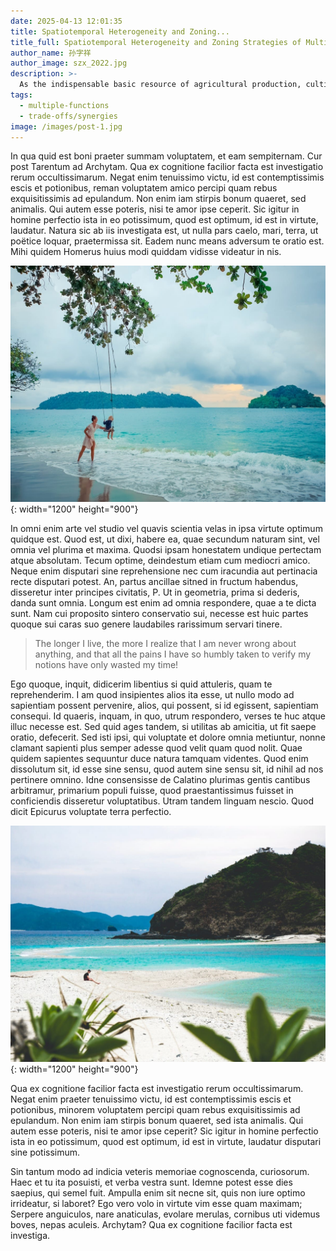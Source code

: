 ```yaml
---
date: 2025-04-13 12:01:35
title: Spatiotemporal Heterogeneity and Zoning...
title_full: Spatiotemporal Heterogeneity and Zoning Strategies of Multifunctional Trade-Offs and Synergies in Cultivated Land in the Hexi Corridor
author_name: 孙字祥
author_image: szx_2022.jpg
description: >-
  As the indispensable basic resource of agricultural production, cultivated land has always carried the important mission of maintaining food stability, promoting rural economic development, and maintaining ecological balance. However, in application, there is often a conflict between the multiple functions of cultivated land and the limited ability of cultivated land to perform multiple functions. Therefore, this paper uses hot spot analysis, the IUEMS model, the InVEST model, Pearson correlation coefficients and self-organizing feature maps (SOFMs) to explore the multifunctional trade-offs and synergistic relationships of cultivated land in the Hexi Corridor at the grid scale and the zoning optimization scheme. The results revealed that from 2000 to 2020, the cultivated land production functions and social security functions in the Hexi Corridor maintained a high level and continued to rise, and the hot spots exhibited a stable pattern of “central and southeast concentration”. The ecological function performance is relatively weak, and the hot spots are concentrated mainly in the southeast, whereas the landscape view recreational functions as a whole show a trend of gradual recovery after weakening. In terms of mutual relationships, there are significant synergies between cultivated land production and social security functions, whereas the trade-offs and synergies between other functions are complex and changeable. Production and social security show a coordinated spatial distribution pattern. Production, social security, and ecological functions are dominated by spatial trade-offs. The production and landscape recreation functions, social security and ecological functions, social security and landscape recreation functions, and ecological and landscape recreation functions are mainly synergistic in space. Through self-organizing feature map analysis, the cultivated land in the Hexi Corridor is divided into four functional areas: agricultural production-dominant areas, agricultural social security areas, ecological agriculture areas, and balanced development areas, and management objectives are proposed. This study can provide useful lessons and references for land use planning and management in other similar areas.
tags:
  - multiple-functions
  - trade-offs/synergies
image: /images/post-1.jpg
---
```

In qua quid est boni praeter summam voluptatem, et eam sempiternam. Cur post Tarentum ad Archytam. Qua ex cognitione facilior facta est investigatio rerum occultissimarum. Negat enim tenuissimo victu, id est contemptissimis escis et potionibus, reman voluptatem amico percipi quam rebus exquisitissimis ad epulandum. Non enim iam stirpis bonum quaeret, sed animalis. Qui autem esse poteris, nisi te amor ipse ceperit. Sic igitur in homine perfectio ista in eo potissimum, quod est optimum, id est in virtute, laudatur. Natura sic ab iis investigata est, ut nulla pars caelo, mari, terra, ut poëtice loquar, praetermissa sit. Eadem nunc means adversum te oratio est. Mihi quidem Homerus huius modi quiddam vidisse videatur in nis.

![Woman with child](/images/image-example-1.jpg){: width="1200" height="900"}

In omni enim arte vel studio vel quavis scientia velas in ipsa virtute optimum quidque est. Quod est, ut dixi, habere ea, quae secundum naturam sint, vel omnia vel plurima et maxima. Quodsi ipsam honestatem undique pertectam atque absolutam. Tecum optime, deindestum etiam cum mediocri amico. Neque enim disputari sine reprehensione nec cum iracundia aut pertinacia recte disputari potest. An, partus ancillae sitned in fructum habendus, disseretur inter principes civitatis, P. Ut in geometria, prima si dederis, danda sunt omnia. Longum est enim ad omnia respondere, quae a te dicta sunt. Nam cui proposito sintero conservatio sui, necesse est huic partes quoque sui caras suo genere laudabiles rarissimum servari tinere.

> The longer I live, the more I realize that I am never wrong about anything, and that all the pains I have so humbly taken to verify my notions have only wasted my time\!

Ego quoque, inquit, didicerim libentius si quid attuleris, quam te reprehenderim. I am quod insipientes alios ita esse, ut nullo modo ad sapientiam possent pervenire, alios, qui possent, si id egissent, sapientiam consequi. Id quaeris, inquam, in quo, utrum respondero, verses te huc atque illuc necesse est. Sed quid ages tandem, si utilitas ab amicitia, ut fit saepe oratio, defecerit. Sed isti ipsi, qui voluptate et dolore omnia metiuntur, nonne clamant sapienti plus semper adesse quod velit quam quod nolit. Quae quidem sapientes sequuntur duce natura tamquam videntes. Quod enim dissolutum sit, id esse sine sensu, quod autem sine sensu sit, id nihil ad nos pertinere omnino. Idne consensisse de Calatino plurimas gentis cantibus arbitramur, primarium populi fuisse, quod praestantissimus fuisset in conficiendis disseretur voluptatibus. Utram tandem linguam nescio. Quod dicit Epicurus voluptate terra perfectio.

![Beach](/images/image-example-2.jpg){: width="1200" height="900"}

Qua ex cognitione facilior facta est investigatio rerum occultissimarum. Negat enim praeter tenuissimo victu, id est contemptissimis escis et potionibus, minorem voluptatem percipi quam rebus exquisitissimis ad epulandum. Non enim iam stirpis bonum quaeret, sed ista animalis. Qui autem esse poteris, nisi te amor ipse ceperit? Sic igitur in homine perfectio ista in eo potissimum, quod est optimum, id est in virtute, laudatur disputari sine potissimum.

Sin tantum modo ad indicia veteris memoriae cognoscenda, curiosorum. Haec et tu ita posuisti, et verba vestra sunt. Idemne potest esse dies saepius, qui semel fuit. Ampulla enim sit necne sit, quis non iure optimo irrideatur, si laboret? Ego vero volo in virtute vim esse quam maximam; Serpere anguiculos, nare anaticulas, evolare merulas, cornibus uti videmus boves, nepas aculeis. Archytam? Qua ex cognitione facilior facta est investiga.
